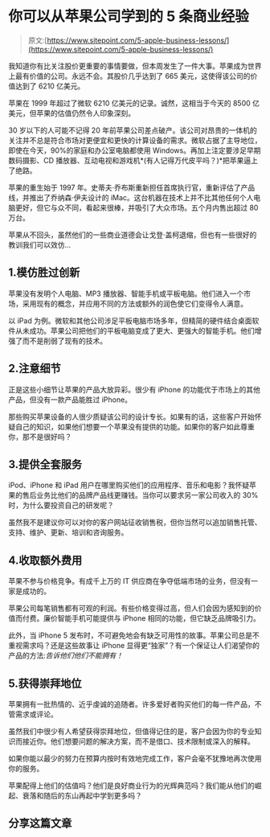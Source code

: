 # 你可以从苹果公司学到的 5 条商业经验

> 原文:[https://www.sitepoint.com/5-apple-business-lessons/](https://www.sitepoint.com/5-apple-business-lessons/)

我知道你有比关注股价更重要的事情要做，但本周发生了一件大事。苹果成为世界上最有价值的公司。永远不会。其股价几乎达到了 665 美元，这使得该公司的价值达到了 6210 亿美元。

苹果在 1999 年超过了微软 6210 亿美元的记录。诚然，这相当于今天的 8500 亿美元，但苹果的估值仍然令人印象深刻。

30 岁以下的人可能不记得 20 年前苹果公司差点破产。该公司对昂贵的一体机的关注并不总是符合市场对更便宜和更快的计算设备的需求。微软占据了主导地位，即使在今天，90%的家庭和办公室电脑都使用 Windows。再加上注定要涉足早期数码摄影、CD 播放器、互动电视和游戏机*(有人记得万代皮平吗？)*把苹果逼上了绝路。

苹果的重生始于 1997 年。史蒂夫·乔布斯重新担任首席执行官，重新评估了产品线，并推出了乔纳森·伊夫设计的 iMac。这台机器在技术上并不比其他任何个人电脑更好，但它与众不同，看起来很棒，并吸引了大众市场。五个月内售出超过 80 万台。

苹果从不回头，虽然他们的一些商业道德会让戈登·盖柯退缩，但也有一些很好的教训我们可以效仿…

## 1.模仿胜过创新

苹果没有发明个人电脑、MP3 播放器、智能手机或平板电脑。他们进入一个市场，采用现有的概念，并应用不同的方法或额外的润色使它们变得令人满意。

以 iPad 为例。微软和其他公司涉足平板电脑市场多年，但精简的硬件结合桌面软件从未成功。苹果公司把他们的平板电脑变成了更大、更强大的智能手机。他们增强了而不是削弱了现有的技术。

## 2.注意细节

正是这些小细节让苹果的产品大放异彩。很少有 iPhone 的功能优于市场上的其他产品，但没有一款产品能胜过 iPhone。

那些购买苹果设备的人很少质疑该公司的设计专长。如果有的话，这些客户开始怀疑自己的知识，如果他们想要一个苹果没有提供的功能。如果你的客户如此尊重你，那不是很好吗？

## 3.提供全套服务

iPod、iPhone 和 iPad 用户在哪里购买他们的应用程序、音乐和电影？我怀疑苹果的售后业务比他们的品牌产品线更赚钱。当你可以要求另一家公司收入的 30%时，为什么要投资自己的研发呢？

虽然我不是建议你可以对你的客户网站征收销售税，但你当然可以追加销售托管、支持、维护、更新、培训和咨询服务。

## 4.收取额外费用

苹果不参与价格竞争。有成千上万的 IT 供应商在争夺低端市场的业务，但没有一家是成功的。

苹果公司每笔销售都有可观的利润。有些价格变得过高，但人们会因为感知到的价值而付费。廉价智能手机可能提供与 iPhone 相同的功能，但它缺乏品牌吸引力。

此外，当 iPhone 5 发布时，不可避免地会有缺乏可用性的故事。苹果公司总是不重视需求吗？还是这些故事让 iPhone 显得更“独家”？有一个保证让人们渴望你的产品的方法:*告诉他们他们不能拥有！*

## 5.获得崇拜地位

苹果拥有一批热情的、近乎虔诚的追随者。许多爱好者购买他们的每一件产品，不管需求或评论。

虽然我们中很少有人希望获得崇拜地位，但值得记住的是，客户会因为你的专业知识而接近你。他们想要问题的解决方案，而不是借口、技术限制或深入的解释。

如果你能以最少的努力在预算内按时有效地完成工作，客户会毫不犹豫地再次使用你的服务。

苹果配得上他们的估值吗？他们是良好商业行为的光辉典范吗？我们能从他们的崛起、衰落和随后的东山再起中学到更多吗？

## 分享这篇文章